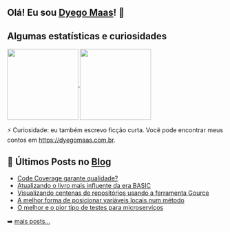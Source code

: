 ## Olá! Eu sou [Dyego Maas](https://dyegomaas.com.br)! 👋

## Algumas estatísticas e curiosidades

<p>
<a href="https://github.com/DyegoMaas/github-readme-stats">
    <img
      align="center"
      height="165"
      src="https://github-readme-stats.vercel.app/api?username=DyegoMaas&count_private=true&show_icons=true&custom_title=Dyego's%20Github%20Stats&hide=issues&theme=dracula"
    />
  </a>
<a href="https://github.com/DyegoMaas/github-readme-stats">
    <img
      align="center"
      height="165"
      src="https://github-readme-stats.vercel.app/api/top-langs/?username=DyegoMaas&exclude_repo=blog,dyegomaas.github.io&layout=compact&theme=dracula&langs_count=8"
    />
</a>
</p>
  
⚡ Curiosidade: eu também escrevo ficção curta. Você pode encontrar meus contos em https://dyegomaas.com.br.

## 📕 Últimos Posts no [Blog]((https://blog.dyegomaas.com.br))

<!-- BLOG-POST-LIST:START -->
- [Code Coverage garante qualidade?](https://blog.dyegomaas.com.br/posts/code-coverage/)
- [Atualizando o livro mais influente da era BASIC](https://blog.dyegomaas.com.br/posts/atualizando-basic-computer-games/)
- [Visualizando centenas de repositórios usando a ferramenta Gource](https://blog.dyegomaas.com.br/posts/artigo-visualizando-centenas-projetos-com-gource/)
- [A melhor forma de posicionar variáveis locais num método](https://blog.dyegomaas.com.br/posts/artigo-posicionamento-variaveis/)
- [O melhor e o pior tipo de testes para microserviços](https://blog.dyegomaas.com.br/posts/artigo-melhor-e-pior-tipos-teste-para-microservicos/)
<!-- BLOG-POST-LIST:END -->

➡️ [mais posts...](https://blog.dyegomaas.com.br)

<!--
**DyegoMaas/DyegoMaas** is a ✨ _special_ ✨ repository because its `README.md` (this file) appears on your GitHub profile.

Here are some ideas to get you started:

- 🔭 I’m currently working on ...
- 🌱 I’m currently learning ...
- 👯 I’m looking to collaborate on ...
- 🤔 I’m looking for help with ...
- 💬 Ask me about ...
- 📫 How to reach me: ...
- 😄 Pronouns: ...
- ⚡ Fun fact: I also write short fiction. You can find it in https://dyegomaas.com.br. (It's all in brazilian portuguese)
-->



